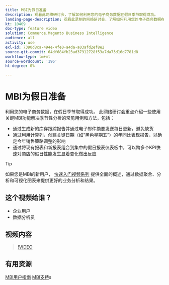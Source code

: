 ```yaml
---
title: MBI为假日准备
description: 观看此网络研讨会，了解如何利用您的电子商务数据在假日季节取得成功。
landing-page-description: 观看此录制的网络研讨会，了解如何利用您的电子商务数据在假日季节取得成功。
kt: 10409
doc-type: feature video
solution: Commerce,Magento Business Intelligence
audience: all
activity: use
exl-id: 7390d8ca-494e-4fe0-a4da-a03afd2ef8e2
source-git-commit: 64df684fb23ad37912728f53a7da73d16d7781d8
workflow-type: tm+mt
source-wordcount: '196'
ht-degree: 0%

---
```


# MBI为假日准备

利用您的电子商务数据，在假日季节取得成功。 此网络研讨会重点介绍一些使用关键MBI功能解决季节性分析的常见用例和方法，包括：

- 通过生成新的库存跟踪报告并通过电子邮件摘要发送每日更新，避免缺货
- 通过利用计算列，创建关键日期（如“黑色星期五”）的年同比表现报告，以确定今年销售策略调整的影响
- 通过将现有报表和新报表组合到集中的假日报表仪表板中，可以跨多个KPI快速对商店的假日性能发生显着变化做出反应

>[!TIP]
>
>如果您是MBI的新用户， [快速入门视频系列](./../1-overview.md) 提供全面的概述，通过数据聚合、分析和可视化图表来提供更好的业务分析和结果。

## 这个视频给谁？

- 企业用户
- 数据分析员

## 视频内容

>[!VIDEO](https://video.tv.adobe.com/v/342496?quality=12&learn=on)

## 有用资源

[MBI用户指南](https://docs.magento.com/mbi/)
[MBI支持](https://support.magento.com/hc/en-us/articles/360016730811)s
